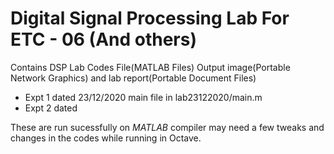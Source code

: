 # Digital Signal Processing Lab For ETC - 06 (And others)
Contains DSP Lab Codes File(MATLAB Files) Output image(Portable Network Graphics) and lab report(Portable Document Files)

* Expt 1 dated 23/12/2020 main file in lab23122020/main.m
* Expt 2 dated

These are run sucessfully on *MATLAB* compiler may need a few tweaks and changes in the codes while running in Octave.